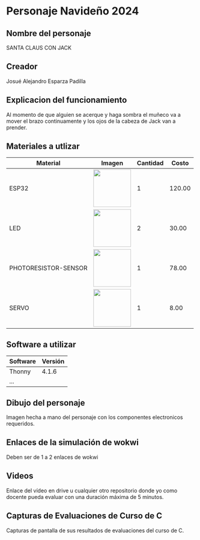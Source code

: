# Personaje Navideño 2024
## Nombre del personaje
SANTA CLAUS CON JACK
## Creador
Josué Alejandro Esparza Padilla
## Explicacion del funcionamiento
Al momento de que alguien se acerque y haga sombra el muñeco va a mover el brazo continuamente y los ojos de la cabeza de Jack van a prender.

## Materiales a utlizar
|Material|Imagen|Cantidad|Costo|
|--|--|--|--|
|ESP32|<img src="https://github.com/user-attachments/assets/0d280367-493e-4f7c-a587-36e1f822116b" width="100"/>|1|120.00|
|LED|<img width="100" src="https://github.com/user-attachments/assets/e8f3a364-83e3-4194-9eb1-15547012fb1b" />|2|30.00|
|PHOTORESISTOR-SENSOR|<img width="100" src="https://github.com/user-attachments/assets/e8f3a364-83e3-4194-9eb1-15547012fb1b" />|1|78.00|
|SERVO|<img width="100" src="https://www.mechatronicstore.cl/wp-content/uploads/2015/08/SKU054531.1.jpg" />|1|8.00|


## Software a utilizar
|Software|Versión|
|--|--|
|Thonny|4.1.6|
|...||

## Dibujo del personaje
Imagen hecha a mano del personaje con los componentes electronicos requeridos.

## Enlaces de la simulación de wokwi
Deben ser de 1 a 2 enlaces de wokwi

## Videos
Enlace del vídeo en drive u cualquier otro repositorio donde yo como docente pueda evaluar con una duración máxima de 5 minutos.

## Capturas de Evaluaciones de Curso de C
Capturas de pantalla de sus resultados de evaluaciones del curso de C.
